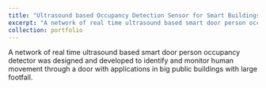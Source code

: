 ```yaml
---
title: "Ultrasound based Occupancy Detection Sensor for Smart Buildings"
excerpt: "A network of real time ultrasound based smart door person occupancy detector was designed and developed to identify and monitor human movement through a door with applications in big public buildings with large footfall.<br/><img src='/images/Ultrasound.png'>"
collection: portfolio
---
```


A network of real time ultrasound based smart door person occupancy detector was designed and developed to identify and monitor human movement through a door with applications in big public buildings with large footfall.
